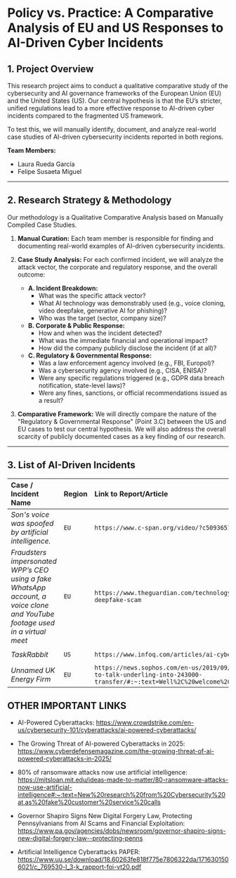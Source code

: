 # Policy vs. Practice: A Comparative Analysis of EU and US Responses to AI-Driven Cyber Incidents

## 1. Project Overview

This research project aims to conduct a qualitative comparative study of the cybersecurity and AI governance frameworks of the European Union (EU) and the United States (US). Our central hypothesis is that the EU’s stricter, unified regulations lead to a more effective response to AI-driven cyber incidents compared to the fragmented US framework.

To test this, we will manually identify, document, and analyze real-world case studies of AI-driven cybersecurity incidents reported in both regions.

**Team Members:**
* Laura Rueda García
* Felipe Susaeta Miguel

---

## 2. Research Strategy & Methodology

Our methodology is a Qualitative Comparative Analysis based on Manually Compiled Case Studies.

1. **Manual Curation:** Each team member is responsible for finding and documenting real-world examples of AI-driven cybersecurity incidents.

2. **Case Study Analysis:** For each confirmed incident, we will analyze the attack vector, the corporate and regulatory response, and the overall outcome:
    * **A. Incident Breakdown:**
        * What was the specific attack vector?
        * What AI technology was demonstrably used (e.g., voice cloning, video deepfake, generative AI for phishing)?
        * Who was the target (sector, company size)?
    * **B. Corporate & Public Response:**
        * How and when was the incident detected?
        * What was the immediate financial and operational impact?
        * How did the company publicly disclose the incident (if at all)?
    * **C. Regulatory & Governmental Response:**
        * Was a law enforcement agency involved (e.g., FBI, Europol)?
        * Was a cybersecurity agency involved (e.g., CISA, ENISA)?
        * Were any specific regulations triggered (e.g., GDPR data breach notification, state-level laws)?
        * Were any fines, sanctions, or official recommendations issued as a result?


4. **Comparative Framework:** We will directly compare the nature of the "Regulatory & Governmental Response" (Point 3.C) between the US and EU cases to test our central hypothesis. We will also address the overall scarcity of publicly documented cases as a key finding of our research.

---

## 3. List of AI-Driven Incidents

| Case / Incident Name | Region | Link to Report/Article | Date  | Found By |
| :--- | :--- | :--- | :--- | :--- |
| *Son's voice was spoofed by artificial intelligence.* | `EU` | `https://www.c-span.org/video/?c5093651/story-attempted-scam-ai` | `2025-05` | `Laura` |
|*Fraudsters impersonated WPP’s CEO using a fake WhatsApp account, a voice clone and YouTube footage used in a virtual meet*| `EU` |`https://www.theguardian.com/technology/article/2024/may/10/ceo-wpp-deepfake-scam` | 2024-04 | `Felipe and Laura` |
| *TaskRabbit* | `US` | `https://www.infoq.com/articles/ai-cyber-attacks/` | `2018-04` | `Felipe` |
| *Unnamed UK Energy Firm* | `EU` | `https://news.sophos.com/en-us/2019/09/05/scammers-deepfake-ceos-voice-to-talk-underling-into-243000-transfer/#:~:text=Well%2C%20welcome%20to%20a%20hybrid,USD%20%24243%2C000` | `2019-03` | `Felipe` |

## OTHER IMPORTANT LINKS
- AI-Powered Cyberattacks: https://www.crowdstrike.com/en-us/cybersecurity-101/cyberattacks/ai-powered-cyberattacks/

- The Growing Threat of AI-powered Cyberattacks in 2025: https://www.cyberdefensemagazine.com/the-growing-threat-of-ai-powered-cyberattacks-in-2025/

- 80% of ransomware attacks now use artificial intelligence: https://mitsloan.mit.edu/ideas-made-to-matter/80-ransomware-attacks-now-use-artificial-intelligence#:~:text=New%20research%20from%20Cybersecurity%20at,as%20fake%20customer%20service%20calls

- Governor Shapiro Signs New Digital Forgery Law, Protecting Pennsylvanians from AI Scams and Financial Exploitation: https://www.pa.gov/agencies/dobs/newsroom/governor-shapiro-signs-new-digital-forgery-law--protecting-penns

- Artificial Intelligence Cyberattacks PAPER: https://www.uu.se/download/18.60263fe818f775e7806322da/1716301506021/c_769530-l_3-k_rapport-foi-vt20.pdf


